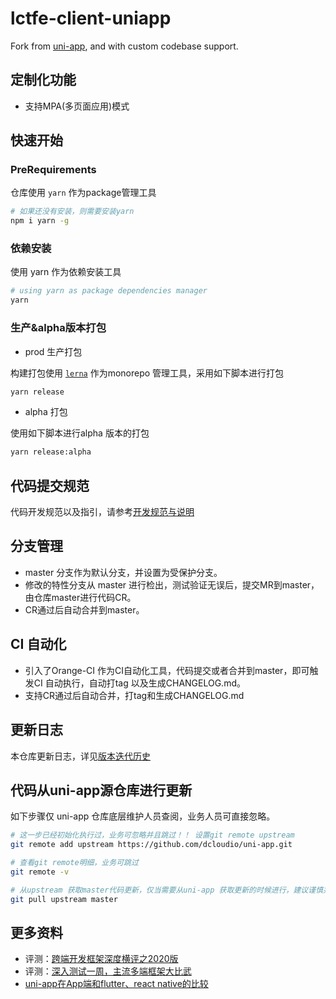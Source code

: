 # lctfe-client-uniapp

Fork from [uni-app](https://github.com/dcloudio/uni-app), and with custom codebase support.


## 定制化功能

- 支持MPA(多页面应用)模式


## 快速开始

### PreRequirements

仓库使用 `yarn` 作为package管理工具

```bash
# 如果还没有安装，则需要安装yarn
npm i yarn -g
```

### 依赖安装

使用 yarn 作为依赖安装工具

```bash
# using yarn as package dependencies manager
yarn
```

### 生产&alpha版本打包

- prod 生产打包

构建打包使用 [`lerna`](https://github.com/lerna/lerna) 作为monorepo 管理工具，采用如下脚本进行打包


```bash
yarn release
```

- alpha 打包

使用如下脚本进行alpha 版本的打包

```bash
yarn release:alpha
```

## 代码提交规范

代码开发规范以及指引，请参考[开发规范与说明](./CONTRIBUTING.md)

## 分支管理

- master 分支作为默认分支，并设置为受保护分支。
- 修改的特性分支从 master 进行检出，测试验证无误后，提交MR到master，由仓库master进行代码CR。
- CR通过后自动合并到master。

## CI 自动化

- 引入了Orange-CI 作为CI自动化工具，代码提交或者合并到master，即可触发CI 自动执行，自动打tag 以及生成CHANGELOG.md。
- 支持CR通过后自动合并，打tag和生成CHANGELOG.md

## 更新日志

本仓库更新日志，详见[版本迭代历史](./CHANGELOG.md)

## 代码从uni-app源仓库进行更新

如下步骤仅 uni-app 仓库底层维护人员查阅，业务人员可直接忽略。


```bash
# 这一步已经初始化执行过，业务可忽略并且跳过！！ 设置git remote upstream
git remote add upstream https://github.com/dcloudio/uni-app.git

# 查看git remote明细，业务可跳过
git remote -v

# 从upstream 获取master代码更新，仅当需要从uni-app 获取更新的时候进行，建议谨慎并且在非master分支执行！！
git pull upstream master
```

## 更多资料

- 评测：[跨端开发框架深度横评之2020版](https://juejin.im/post/5e8e8d5a6fb9a03c6d3d9f42)
- 评测：[深入测试一周，主流多端框架大比武](https://mp.weixin.qq.com/s/jIDEHfuMnED6HTfNgjsW4w)
- [uni-app在App端和flutter、react native的比较](https://ask.dcloud.net.cn/article/36083)